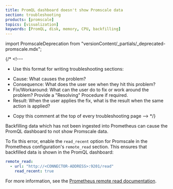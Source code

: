 ```yaml
---
title: PromQL dashboard doesn't show Promscale data
section: troubleshooting
products: [promscale]
topics: [visualization]
keywords: [PromQL, disk, memory, CPU, backfilling]
---
```


import PromscaleDeprecation from "versionContent/_partials/_deprecated-promscale.mdx";

{/* <!---
* Use this format for writing troubleshooting sections:
 - Cause: What causes the problem?
 - Consequence: What does the user see when they hit this problem?
 - Fix/Workaround: What can the user do to fix or work around the problem? Provide a "Resolving" Procedure if required.
 - Result: When the user applies the fix, what is the result when the same action is applied?
* Copy this comment at the top of every troubleshooting page
--> */}

<PromscaleDeprecation />

Backfilling data which has not been ingested into Prometheus can cause the
PromQL dashboard to not show Promscale data.

To fix this error, enable the `read_recent` option for Promscale in the
Prometheus configuration's `remote_read` section. This ensures that backfilled
data is shown in the PromQL dashboard:

```yml
remote_read:
  - url: "http://<CONNECTOR-ADDRESS>:9201/read"
    read_recent: true
```

For more information, see the
[Prometheus remote read documentation][prometheus-remote-read].

[prometheus-remote-read]: https://prometheus.io/docs/prometheus/latest/configuration/configuration/#remote_read
